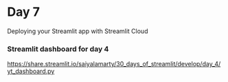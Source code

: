 # Day 7

Deploying your Streamlit app with Streamlit Cloud

### Streamlit dashboard for day 4
https://share.streamlit.io/saiyalamarty/30_days_of_streamlit/develop/day_4/yt_dashboard.py